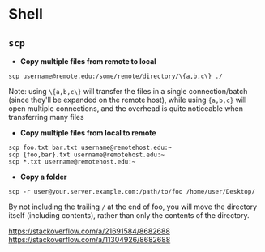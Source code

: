 # Shell

## `scp`

- **Copy multiple files from remote to local**

```shell
scp username@remote.edu:/some/remote/directory/\{a,b,c\} ./
```

Note: using `\{a,b,c\}` will transfer the files in a single connection/batch (since they'll be expanded on the remote host), while using `{a,b,c}` will open multiple connections, and the overhead is quite noticeable when transferring many files

- **Copy multiple files from local to remote**

```shell
scp foo.txt bar.txt username@remotehost.edu:~
scp {foo,bar}.txt username@remotehost.edu:~
scp *.txt username@remotehost.edu:~
```

- **Copy a folder**

```shell
scp -r user@your.server.example.com:/path/to/foo /home/user/Desktop/
```

By not including the trailing `/` at the end of foo, you will move the directory itself (including contents), rather than only the contents of the directory.

<https://stackoverflow.com/a/21691584/8682688>
<https://stackoverflow.com/a/11304926/8682688>
